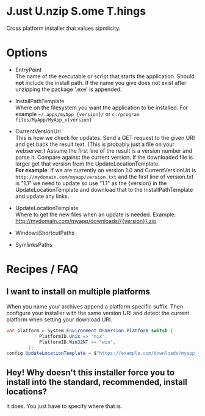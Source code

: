 
# J.ust U.nzip S.ome T.hings

Cross platform installer that values sipmlicity.


# Options

* EntryPoint  
    The name of the executable or script that starts the application. Should **not** include the install path. If the name you give does not exist after unzipping the package '.exe' is appended.

* InstallPathTemplate  
    Where on the filesystem you want the application to be installed. For example `~/.apps/myApp_{version}/` or `c:/program files/MyApp/MyApp_v{version}`

* CurrentVersionUri  
    This is how we check for updates.  Send a GET request to the given URI and get back the result text.  (This is probably just a file on your webserver.) Assume the first line of the result is a version number and parse it. Compare against the current version.  If the downloaded file is larger get that version from the UpdateLocationTemplate.  
    **For example**: If we are currently on version 1.0 and CurrentVersionUri is `http://mydomain.com/myapp/version.txt` and the first line of version.txt is "1.1" we need to update so use "1.1" as the {version} in the UpdateLocationTemplate and download that to the InstallPathTemplate and update any links.


* UpdateLocationTemplate  
    Where to get the new files when an update is needed.
    Example: http://mydomain.com/myapp/downloads/{{version}}.zip


* WindowsShortcutPaths
* SymlinksPaths

# Recipes / FAQ

## I want to install on multiple platforms

When you name your archives append a platform specific suffix. Then configure your installer with the same version URI and detect the current platform when setting your download URI.
```csharp
var platform = System.Environment.OSVersion.Platform switch {
            PlatformID.Unix => "nix",
            PlatformID.Win32NT => "win",
        };
config.UpdateLocationTemplate = $"https://example.com/downloads/myapp_{{version}}_{platform}";
```

## Hey! Why doesn't this installer force you to install into the standard, recommended, install locations? 

It does. You just have to specify where that is.

